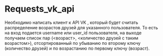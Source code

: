 # Requests_vk_api
Необходимо написать клиент к API VK , который будет считать распределение возрастов друзей для указанного пользователя. 
То есть на вход подается username или user_id пользователя, на выходе получаем список пар (<возраст>, <количество друзей с таким возрастом>), отсортированный по убыванию по второму ключу (количество друзей) и по возрастанию по первому ключу (возраст).